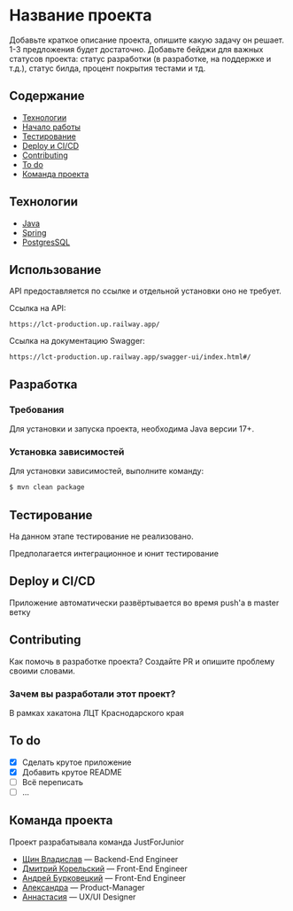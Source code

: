 # Название проекта
Добавьте краткое описание проекта, опишите какую задачу он решает. 1-3 предложения будет достаточно. Добавьте бейджи для важных статусов проекта: статус разработки (в разработке, на поддержке и т.д.), статус билда, процент покрытия тестами и тд.

## Содержание
- [Технологии](#технологии)
- [Начало работы](#начало-работы)
- [Тестирование](#тестирование)
- [Deploy и CI/CD](#deploy-и-ci/cd)
- [Contributing](#contributing)
- [To do](#to-do)
- [Команда проекта](#команда-проекта)

## Технологии
- [Java](https://www.java.com/ru/)
- [Spring](https://spring.io/)
- [PostgresSQL](https://www.postgresql.org/)

## Использование
API предоставляется по ссылке и отдельной установки оно не требует.

Ссылка на API:
```general url
https://lct-production.up.railway.app/
```

Ссылка на документацию Swagger:
```swagger
https://lct-production.up.railway.app/swagger-ui/index.html#/
```

## Разработка

### Требования
Для установки и запуска проекта, необходима Java версии 17+.

### Установка зависимостей
Для установки зависимостей, выполните команду:
```sh
$ mvn clean package
```


## Тестирование
На данном этапе тестирование не реализовано.

Предполагается интеграционное и юнит тестирование

## Deploy и CI/CD
Приложение автоматически развёртывается во время push'а в master ветку

## Contributing
Как помочь в разработке проекта? Создайте PR и опишите проблему своими словами.

### Зачем вы разработали этот проект?
В рамках хакатона ЛЦТ Краснодарского края 

## To do
- [x] Сделать крутое приложение
- [x] Добавить крутое README
- [ ] Всё переписать
- [ ] ...

## Команда проекта
Проект разрабатывала команда JustForJunior
- [Щин Владислав](https://t.me/VVS_olad) — Backend-End Engineer 
- [Дмитрий Корельский](https://t.me/VVS_olad) — Front-End Engineer
- [Андрей Бурковецкий](https://t.me/VVS_olad) — Front-End Engineer
- [Александра](https://t.me/Shurionaa) — Product-Manager
- [Аннастасия](https://t.me/creator_aa) — UX/UI Designer
